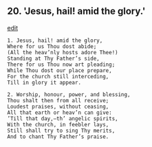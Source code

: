 
## 20.  'Jesus, hail! amid the glory.'
[edit](https://docs.google.com/document/d/13QGbyyrCeNX_j2Hys7Xs%2DSmZgpNVEi0s/edit?mode=html)



    1. Jesus, hail! amid the glory,
    Where for us Thou dost abide;
    (All the heav’nly hosts adore Thee!) 
    Standing at Thy Father’s side,
    There for us Thou now art pleading;
    While Thou dost our place prepare, 
    For the church still interceding,
    Till in glory it appear.

    2. Worship, honour, power, and blessing, 
    Thou shalt then from all receive; 
    Loudest praises, without ceasing,
    All that earth or heav’n can give: 
    ’Till that day,—th’ angelic spirits, 
    With the church, in feebler lays, 
    Still shall try to sing Thy merits,
    And to chant Thy Father’s praise.
